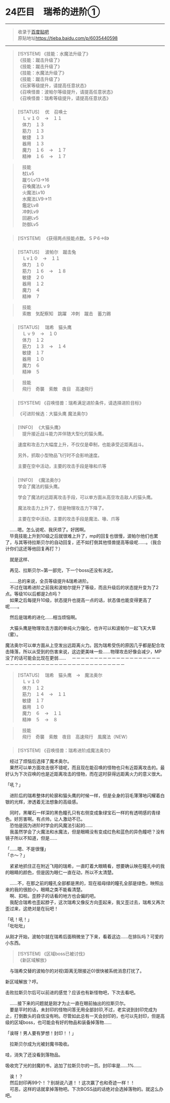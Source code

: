 # 24匹目　瑞希的进阶①

---

> 收录于[百度贴吧](https://tieba.baidu.com/f?kw=在vrmmo中当起了召唤士)     
> 原贴地址<https://tieba.baidu.com/p/6035440598> 

---

> [!SYSTEM]
> 《技能：水魔法升级了》  
> 《技能：蹴击升级了》  
> 《技能：蹴击升级了》  
> 《技能：水魔法升级了》  
> 《技能：蹴击升级了》  
> 《玩家等级提升，请提高任意状态》  
> 《召唤怪兽：波帕尔等级提升，请提高任意状态》  
> 《召唤怪兽：瑞希等级提升，请提高任意状态》  

##### 

> [!STATUS]
>　优　召唤士  
>　Ｌｖ１０　→　１１  
>　体力　１３  
>　筋力　１３  
>　敏捷　１３  
>　器用　１３  
>　魔力　１６　→　１７  
>　精神　１６　→　１７  

>　技能  
>　杖Lv5  
>　蹴りLv13→16  
>　召喚魔法Lｖ9  
>　火魔法Lv10  
>　水魔法LV9→11  
>　鑑定Lv8  
>　冲刺Lv9  
>　回避Lv5  
>　防御Lv5  

##### 

> [!SYSTEM]
> 　《获得两点技能点数。ＳＰ6→8》

##### 

> [!STATUS]
>　波帕尔　蹴击兔  
>　Ｌv１０　→　１１  
>　体力　１０  
>　筋力　１６　→　１８  
>　敏捷　２０  
>　器用　１２  
>　魔力　４  
>　精神　７  

>　技能  
>　索敵　気配察知　跳躍　冲刺　蹴击　蓄力踢  

##### 

> [!STATUS]
>　瑞希　猫头鹰  
>　Ｌｖ９　→　１０  
>　体力　１２  
>　筋力　１３　→　１４  
>　敏捷　１７  
>　器用　１０  
>　魔力　６  
>　精神　５  

>　技能  
>　飛行　奇襲　索敵　夜目　高速飛行  

##### 

> [!SYSTEM]
> 《召唤怪兽：瑞希满足进阶条件，请选择进阶目标》
> 
> 《可进阶候选：大猫头鹰 魔法奥尔》

##### 

> [!INFO]
> 　《大猫头鹰》  
> 　提升接近战斗能力并伴随大型化的猫头鹰。  

> 速度和攻击力大幅度上升，不仅仅是牵制，也能承受近距离战斗。
> 
> 另外，抓取小型物品飞行时不会影响速度。
> 
> 主要在空中活动，主要的攻击手段是喙和爪等

##### 

> [!INFO]
> 　《魔法奥尔》  
> 学会了魔法的猫头鹰。  
> 
> 学会了魔法的远距离攻击手段，可以单方面从高空攻击敌人的猫头鹰。
> 
> 魔法攻击力上升了，但是物理攻击力下降了。
> 
> 主要在空中活动，主要的攻击手段是魔法、喙、爪等

　……嗯。怎么说呢、我厌烦了。好困啊。  
　毕竟技能上升到10级之后就很难上升了，mp的回复也很慢，波帕尔他们也累了，与其等待拉斯贝尔的自动回复，还不如打倒其他怪兽提高等级呢……。（我合计你们这还等他回复再打？）  

　就是这样、

　再见、拉斯贝尔~第一部完，下一个boss还没有决定。

　……总的来说，全员等级提升&瑞希进阶。  
　不过在瑞希进阶之前我和波帕尔提升了等级，而且升级后的状态提升变为了2点。等级10以后都是2点吗？  
　如果之后每提升10级，状态提升也提高一点的话，状态值也能变得更高了呢……。  

　然后是瑞希的进化……相当烦恼啊。

　大猫头鹰是物理攻击方面的单纯火力强化、也许可以和波帕尔一起飞天大草（雾）。

魔法奥尔可以单方面从上空发出远距离火力。因为瑞希受伤的原因几乎都是配合攻击降落，所以从受到的伤害来说，这边更美味一些……物理攻击好像会减少，MP没了的话可能会比现在更弱……
　－－－－－－－－－－－－－－－－－－－－－－－－－－－－－－－－－－－－－－－－－－－－－－－

> [!STATUS]
>　瑞希　猫头鹰　→　魔法奥尔  
>　Ｌｖ１０  
>　体力　１２  
>　筋力　１４　→　１１  
>　敏捷　１７  
>　器用　１０  
>　魔力　６　→　１１  
>　精神　５　→　８  

>　技能  
>　飛行　奇襲　索敵　夜目　高速飛行　風魔法（NEW）  

##### 

> [!SYSTEM]
> 《召唤怪兽：瑞希进阶成魔法奥尔》

　经过了烦恼后选择了魔术奥尔。  
　果然可以单方面攻击很不错呢，而且现在能召唤的怪物也只有近距离攻击的。最好认为下次召唤的也是近距离攻击的怪物，而在这时获得远距离火力的意义很大。  

「吼？」

　进阶后的瑞希整体的轮廓和猫头鹰的时候一样，但是全身的羽毛薄薄地闪耀着白银的光辉，渗透着无法想象的高级感。

　同时，黑曜石一样深的黑色瞳孔只有右侧变成象绿宝石一样的有透明感的青绿色。好厉害啊。有点帅。让人激动不已。  
　恐怕是因为进阶时学会的风魔法引起的……  
　我虽然学会了火魔法和水魔法，但是眼睛没有变成红色和蓝色的异色瞳吧？没有镜子所以不知道，但是……  

「……嗯、不是很懂」  
「ホ～？」  

　紧紧地抓住正在附近飞翔的瑞希，一直盯着大眼睛看，想要确认映在瞳孔中的我的眼睛的颜色，但是因为眼仁一直在动，所以不太清楚。

　……不，在那之前的瞳孔全部都是黑的，现在祖母绿的瞳孔全部是绿色，映照出来的我的很脸小，眼睛之类不能看清楚。  
　啊、扣啦。歪脖子的话看的地方也会偏的吧。  
　我配合瑞希也歪起脖子，这次瑞希又像反方向歪起来，我又歪过去，瑞希又再次歪过来，这绝对是在玩吧！  

「吼！吼！」  
「吡吡吡」  


从刚才开始，波帕尔就在瑞希后面稍微坐了下来，看着这边……在排队吗？可爱的小东西。


> [!SYSTEM]
> 《区域boss已被讨伐》  
> 《新区域解放》  

　与瑞希交替的波帕尔的对视(距离无限接近0)很快被系统消息打扰了。

新区域解放？哼。

击败拉斯贝尔后可以前进的感觉？应该也有新怪物吧，下次去看吧。


　……接下来的问题就是刚才为止一直在眼前抽出的拉斯贝尔。  
　要是平时的话，未封印的怪物问答无用全部封印,不过，老实说到封印完成为止，打倒数头的自信没有哟。尽管如此总有一天会封印的，也可以先封印，但是高级的区域boss，也可能会有好的物品和装备掉落物……  

「诶呀！男人要有梦想！封印！！」

　拉斯贝尔成为光被封魔书吸收。

哇，消失了还没看到落物品。

吸收完了光的封魔的书，追加了拉斯贝尔的一页。封印率是……1%……

　诶！？  
　然后封印再99个！？别胡说八道！！这次赢了也和奇迹一样！！  
　可恶，这样的话就拿掉落物吧。下次BOSS战的话绝对会选掉落物的。就这么办吧。  